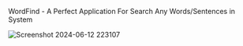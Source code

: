 WordFind - A Perfect Application For Search Any Words/Sentences in System

![Screenshot 2024-06-12 223107](https://github.com/valc5083/Word-Find/assets/79640467/e5f907f6-f7b0-4cc9-838f-3190b0d7741b)
